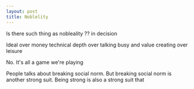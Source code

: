 ```yaml
---
layout: post
title: Noblelity
---
```


Is there such thing as nobleality ??
in decision 

Ideal over money
technical depth over talking 
busy and value creating over leisure 

No. It's all a game we're playing 

People talks about breaking social norm. But breaking social norm is another strong suit. Being strong is also a strong suit that 